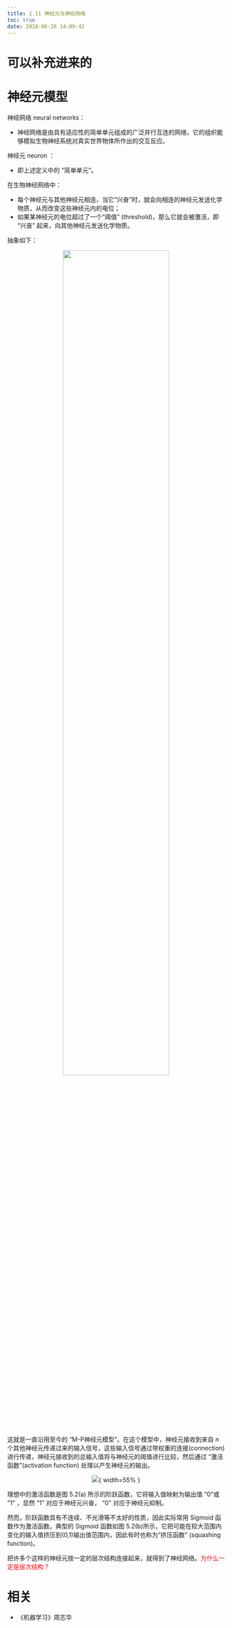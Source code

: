 ```yaml
---
title: 1.11 神经元与神经网络
toc: true
date: 2018-06-26 14:09:42
---
```

# 可以补充进来的

# 神经元模型

神经网络 neural networks：

- 神经网络是由具有适应性的简单单元组成的广泛并行互连的网络，它的组织能够模拟生物神经系统对真实世界物体所作出的交互反应。


神经元 neuron ：

- 即上述定义中的 “简单单元”。

在生物神经网络中：

- 每个神经元与其他神经元相连，当它“兴奋”时，就会向相连的神经元发送化学物质，从而改变这些神经元内的电位；
- 如果某神经元的电位超过了一个“阈值” (threshold)，那么它就会被激活，即 “兴奋” 起来，向其他神经元发送化学物质。

抽象如下：

<p align="center">
    <img width="70%" height="70%" src="http://images.iterate.site/blog/image/180626/afC8EK634L.png?imageslim">
</p>


这就是一直沿用至今的 “M-P神经元模型”。在这个模型中，神经元接收到来自 $n$ 个其他神经元传递过来的输入信号，这些输入信号通过带权重的连接(connection)进行传递，神经元接收到的总输入值将与神经元的阈值进行比较，然后通过 “激活函数”(activation function) 处理以产生神经元的输出。



<center>

![](http://images.iterate.site/blog/image/180626/KmBECCJJ26.png?imageslim){ width=55% }


</center>


理想中的激活函数是图 5.2(a) 所示的阶跃函数，它将输入值映射为输出值 “0”或 “1” ，显然 “1” 对应于神经元兴奋， “0” 对应于神经元抑制。

然而，阶跃函数具有不连续、不光滑等不太好的性质，因此实际常用 Sigmoid 函数作为激活函数。典型的 Sigmoid 函数如图 5.2(b)所示，它把可能在较大范围内变化的输入值挤压到(0,1)输出值范围内，因此有时也称为“挤压函数” (squashing function)。


把许多个这样的神经元按一定的层次结构连接起来，就得到了神经网络。<span style="color:red;">为什么一定是层次结构？</span>





# 相关


- 《机器学习》周志华
